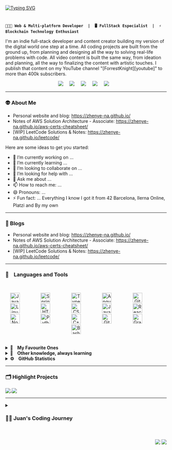 <!--BANNER SUPERIOR-->
[![Typing SVG](https://readme-typing-svg.demolab.com?font=Roboto&weight=500&size=45&duration=3500&pause=500&color=ADBBC6&vCenter=true&multiline=true&width=435&height=125&lines=Hi+there!+%F0%9F%91%8B%F0%9F%8F%BD;I'm+Juan+Cumbe+%F0%9F%A4%93%E2%9C%8C%F0%9F%8F%BD)](https://git.io/typing-svg)

<!--NAME-->
<!--# Hi there... I'm Juan Cumbe 🏋️‍♂️R-->
# 
<!--WHAT I DO-->
**`👨🏽‍💻 Web & Multi-platform Developer  |⁣⁣  🖥 FullStack Especialist  |  ⚡️ Blockchain Technology Enthusiast`**
<!-- **juancumbeq/juancumbeq** is a ✨ _special_ ✨ repository because its `README.md` (this file) appears on your GitHub profile. -->


<!--DESCRIPTION-->
I'm an indie full-stack developer and content creator building my version of the digital world one step at a time. All coding projects are built from the ground up, from planning and designing all the way to solving real-life problems with code. All video content is built the same way, from ideation and planning, all the way to finalizing the content with artistic touches. I publish that content on my YouTube channel "[ForrestKnight][youtube]" to more than 400k subscribers.


<!--CONTACT ACTION BUTTONS-->
<p align="center">
<a target="_blank" href="mailto:hola@juancumbe.com?subject=Mensaje%20desde%20Github%20-%20Hola%20Juan%20Cumbe"><img src="https://img.shields.io/badge/gmail-%23D14836.svg?&style=for-the-badge&logo=gmail&logoColor=white" /></a>&nbsp;&nbsp;&nbsp;&nbsp;
<a target="_blank" href="https://www.instagram.com/juancumbeq/"><img src="https://img.shields.io/badge/instagram-%23dc2743.svg?&style=for-the-badge&logo=instagram&logoColor=white" /></a>&nbsp;&nbsp;&nbsp;&nbsp;
<a target="_blank" href="https://www.linkedin.com/in/juancumbeq/"><img src="https://img.shields.io/badge/linkedin-%230077B5.svg?&style=for-the-badge&logo=linkedin&logoColor=white" /></a>&nbsp;&nbsp;&nbsp;&nbsp;
<a target="_blank" href="https://www.juancumbe.com/"><img src="https://img.shields.io/badge/linkedin-%230077B5.svg?&style=for-the-badge&logo=linkedin&logoColor=white" /></a>&nbsp;&nbsp;&nbsp;&nbsp;
<a target="_blank" href="https://www.juancumbe.com/"><img src="https://img.shields.io/badge/website-000000?style=for-the-badge&logo=About.me&logoColor=white" /></a>&nbsp;&nbsp;&nbsp;&nbsp;
</p>

<!--ABOUT ME-->
---
### 👽 About Me

- Personal website and blog: https://zhenye-na.github.io/
- Notes of AWS Solution Architecture - Associate: https://zhenye-na.github.io/aws-certs-cheatsheet/
- [WIP] LeetCode Solutions & Notes: https://zhenye-na.github.io/leetcode/

Here are some ideas to get you started:

- 🔭 I’m currently working on ...
- 🌱 I’m currently learning ...
- 👯 I’m looking to collaborate on ...
- 🤔 I’m looking for help with ...
- 💬 Ask me about ...
- 📫 How to reach me: ...
- 😄 Pronouns: ...
- ⚡ Fun fact: ... Everything I know I got it from 42 Barcelona, Ilerna Online, Platzi and By my own

<!--BLOG-->
---
### 📝 Blogs

- Personal website and blog: https://zhenye-na.github.io/
- Notes of AWS Solution Architecture - Associate: https://zhenye-na.github.io/aws-certs-cheatsheet/
- [WIP] LeetCode Solutions & Notes: https://zhenye-na.github.io/leetcode/


<!--TECHNOLOGIES AND LANGUAGES-->
---
### 🧰&nbsp;&nbsp;&nbsp; Languages and Tools
<br/>
      <p align="center">
            <a target="_blank"><img alt="Java" width="30px" style="padding-right:50px;" src="https://cdn.jsdelivr.net/gh/devicons/devicon/icons/java/java-original.svg" /></a>&nbsp;&nbsp;&nbsp;
            <a target="_blank"><img alt="Spring" width="30px" style="padding-right:50px;" src="https://cdn.jsdelivr.net/gh/devicons/devicon/icons/spring/spring-original.svg" /></a>&nbsp;&nbsp;&nbsp;
            <a target="_blank"><img alt="TypeScript" width="30px" style="padding-right:50px;" src="https://cdn.jsdelivr.net/gh/devicons/devicon/icons/typescript/typescript-plain.svg" /></a>&nbsp;&nbsp;&nbsp;
            <a target="_blank"><img alt="Angular" width="30px" style="padding-right:50px;" src="https://cdn.jsdelivr.net/gh/devicons/devicon/icons/angularjs/angularjs-plain.svg" /></a>&nbsp;&nbsp;&nbsp;
            <a target="_blank"><img alt="Git" width="30px" style="padding-right:50px;" src="https://cdn.jsdelivr.net/gh/devicons/devicon/icons/git/git-original.svg" /></a>&nbsp;&nbsp;&nbsp;
            <a target="_blank"><img alt="Linux" width="30px" style="padding-right:50px;" src="https://cdn.jsdelivr.net/gh/devicons/devicon/icons/linux/linux-original.svg" /></a>&nbsp;&nbsp;&nbsp;
            <a target="_blank"><img alt="HTML" width="30px" style="padding-right:50px;" src="https://cdn.jsdelivr.net/gh/devicons/devicon/icons/html5/html5-plain.svg" /></a>&nbsp;&nbsp;&nbsp;
            <a target="_blank"><img alt="CSS" width="30px" style="padding-right:50px;" src="https://cdn.jsdelivr.net/gh/devicons/devicon/icons/css3/css3-plain.svg" /></a>&nbsp;&nbsp;&nbsp;
            <a target="_blank"><img alt="JavaScript" width="30px" style="padding-right:50px;" src="https://cdn.jsdelivr.net/gh/devicons/devicon/icons/javascript/javascript-plain.svg" /></a>&nbsp;&nbsp;&nbsp;
            <a target="_blank"><img alt="React" width="30px" style="padding-right:50px;" src="https://cdn.jsdelivr.net/gh/devicons/devicon/icons/react/react-original.svg" /></a>&nbsp;&nbsp;&nbsp;
            <a target="_blank"><img alt="NodeJS" width="30px" style="padding-right:50px;" src="https://cdn.jsdelivr.net/gh/devicons/devicon/icons/nodejs/nodejs-original.svg" /></a>&nbsp;&nbsp;&nbsp;
            <a target="_blank"><img alt="Python" width="30px" style="padding-right:50px;" src="https://cdn.jsdelivr.net/gh/devicons/devicon/icons/python/python-plain.svg" /></a>&nbsp;&nbsp;&nbsp;
            <a target="_blank"><img alt="C++" width="30px" style="padding-right:50px;" src="https://cdn.jsdelivr.net/gh/devicons/devicon/icons/cplusplus/cplusplus-line.svg" /></a>&nbsp;&nbsp;&nbsp;
            <a target="_blank"><img alt="GitHub" width="30px" style="padding-right:50px;" src="https://cdn.jsdelivr.net/gh/devicons/devicon/icons/github/github-original.svg" /></a>&nbsp;&nbsp;&nbsp;
            <a target="_blank"><img alt="Gradle" width="30px" style="padding-right:50px;" src="https://cdn.jsdelivr.net/gh/devicons/devicon/icons/gradle/gradle-plain.svg" /></a>&nbsp;&nbsp;&nbsp;
            <a target="_blank"><img alt="Bash" width="30px" style="padding-right:50px;" src="https://cdn.jsdelivr.net/gh/devicons/devicon/icons/bash/bash-original.svg" /></a>&nbsp;&nbsp;&nbsp;
      </p>
<br/>
<!--LANGUAGES HIGHLIGHTS-->
<details>
      <summary><b>🚀&nbsp;&nbsp;&nbsp; My Favourite Ones</b></summary>
      <br/> 
      <p align="center">
            <a target="_blank"><img alt="Java" width="30px" style="padding-right:50px;" src="https://cdn.jsdelivr.net/gh/devicons/devicon/icons/java/java-original.svg" /></a>&nbsp;&nbsp;&nbsp;
            <a target="_blank"><img alt="Spring" width="30px" style="padding-right:50px;" src="https://cdn.jsdelivr.net/gh/devicons/devicon/icons/spring/spring-original.svg" /></a>&nbsp;&nbsp;&nbsp;
            <a target="_blank"><img alt="TypeScript" width="30px" style="padding-right:50px;" src="https://cdn.jsdelivr.net/gh/devicons/devicon/icons/typescript/typescript-plain.svg" /></a>&nbsp;&nbsp;&nbsp;
            <a target="_blank"><img alt="Angular" width="30px" style="padding-right:50px;" src="https://cdn.jsdelivr.net/gh/devicons/devicon/icons/angularjs/angularjs-plain.svg" /></a>&nbsp;&nbsp;&nbsp;
            <a target="_blank"><img alt="Git" width="30px" style="padding-right:50px;" src="https://cdn.jsdelivr.net/gh/devicons/devicon/icons/git/git-original.svg" /></a>&nbsp;&nbsp;&nbsp;
            <a target="_blank"><img alt="Linux" width="30px" style="padding-right:50px;" src="https://cdn.jsdelivr.net/gh/devicons/devicon/icons/linux/linux-original.svg" /></a>&nbsp;&nbsp;&nbsp;
            <a target="_blank"><img alt="HTML" width="30px" style="padding-right:50px;" src="https://cdn.jsdelivr.net/gh/devicons/devicon/icons/html5/html5-plain.svg" /></a>&nbsp;&nbsp;&nbsp;
            <a target="_blank"><img alt="CSS" width="30px" style="padding-right:50px;" src="https://cdn.jsdelivr.net/gh/devicons/devicon/icons/css3/css3-plain.svg" /></a>&nbsp;&nbsp;&nbsp;
            <a target="_blank"><img alt="JavaScript" width="30px" style="padding-right:50px;" src="https://cdn.jsdelivr.net/gh/devicons/devicon/icons/javascript/javascript-plain.svg" /></a>&nbsp;&nbsp;&nbsp;
            <a target="_blank"><img alt="React" width="30px" style="padding-right:50px;" src="https://cdn.jsdelivr.net/gh/devicons/devicon/icons/react/react-original.svg" /></a>&nbsp;&nbsp;&nbsp;
            <a target="_blank"><img alt="NodeJS" width="30px" style="padding-right:50px;" src="https://cdn.jsdelivr.net/gh/devicons/devicon/icons/nodejs/nodejs-original.svg" /></a>&nbsp;&nbsp;&nbsp;
            <a target="_blank"><img alt="Python" width="30px" style="padding-right:50px;" src="https://cdn.jsdelivr.net/gh/devicons/devicon/icons/python/python-plain.svg" /></a>&nbsp;&nbsp;&nbsp;
            <a target="_blank"><img alt="C++" width="30px" style="padding-right:50px;" src="https://cdn.jsdelivr.net/gh/devicons/devicon/icons/cplusplus/cplusplus-line.svg" /></a>&nbsp;&nbsp;&nbsp;
            <a target="_blank"><img alt="GitHub" width="30px" style="padding-right:50px;" src="https://cdn.jsdelivr.net/gh/devicons/devicon/icons/github/github-original.svg" /></a>&nbsp;&nbsp;&nbsp;
            <a target="_blank"><img alt="Gradle" width="30px" style="padding-right:50px;" src="https://cdn.jsdelivr.net/gh/devicons/devicon/icons/gradle/gradle-plain.svg" /></a>&nbsp;&nbsp;&nbsp;
            <a target="_blank"><img alt="Bash" width="30px" style="padding-right:50px;" src="https://cdn.jsdelivr.net/gh/devicons/devicon/icons/bash/bash-original.svg" /></a>&nbsp;&nbsp;&nbsp;
      </p>
      <br/>
      <!--LANGUAGES PERCENT ANIMATION-->
      <p align="center">
            <img height="137px" src="https://github-readme-stats.vercel.app/api/top-langs/?username=juancumbeq&hide=html&hide_title=true&hide_border=true&layout=compact&langs_count=8&theme=nightowl" />
      </p>
      <br/>
</details>
<!--LEARNING-->
<details>
      <summary><b>🧠 &nbsp;&nbsp;&nbsp;Other knowledge, always learning</b></summary>
      <br/>
      <p align="center">
            <a target="_blank"><img alt="Java" width="30px" style="padding-right:50px;" src="https://cdn.jsdelivr.net/gh/devicons/devicon/icons/java/java-original.svg" /></a>&nbsp;&nbsp;&nbsp;
            <a target="_blank"><img alt="Spring" width="30px" style="padding-right:50px;" src="https://cdn.jsdelivr.net/gh/devicons/devicon/icons/spring/spring-original.svg" /></a>&nbsp;&nbsp;&nbsp;
            <a target="_blank"><img alt="TypeScript" width="30px" style="padding-right:50px;" src="https://cdn.jsdelivr.net/gh/devicons/devicon/icons/typescript/typescript-plain.svg" /></a>&nbsp;&nbsp;&nbsp;
            <a target="_blank"><img alt="Angular" width="30px" style="padding-right:50px;" src="https://cdn.jsdelivr.net/gh/devicons/devicon/icons/angularjs/angularjs-plain.svg" /></a>&nbsp;&nbsp;&nbsp;
            <a target="_blank"><img alt="Git" width="30px" style="padding-right:50px;" src="https://cdn.jsdelivr.net/gh/devicons/devicon/icons/git/git-original.svg" /></a>&nbsp;&nbsp;&nbsp;
            <a target="_blank"><img alt="Linux" width="30px" style="padding-right:50px;" src="https://cdn.jsdelivr.net/gh/devicons/devicon/icons/linux/linux-original.svg" /></a>&nbsp;&nbsp;&nbsp;
            <a target="_blank"><img alt="HTML" width="30px" style="padding-right:50px;" src="https://cdn.jsdelivr.net/gh/devicons/devicon/icons/html5/html5-plain.svg" /></a>&nbsp;&nbsp;&nbsp;
            <a target="_blank"><img alt="CSS" width="30px" style="padding-right:50px;" src="https://cdn.jsdelivr.net/gh/devicons/devicon/icons/css3/css3-plain.svg" /></a>&nbsp;&nbsp;&nbsp;
            <a target="_blank"><img alt="JavaScript" width="30px" style="padding-right:50px;" src="https://cdn.jsdelivr.net/gh/devicons/devicon/icons/javascript/javascript-plain.svg" /></a>&nbsp;&nbsp;&nbsp;
            <a target="_blank"><img alt="React" width="30px" style="padding-right:50px;" src="https://cdn.jsdelivr.net/gh/devicons/devicon/icons/react/react-original.svg" /></a>&nbsp;&nbsp;&nbsp;
            <a target="_blank"><img alt="NodeJS" width="30px" style="padding-right:50px;" src="https://cdn.jsdelivr.net/gh/devicons/devicon/icons/nodejs/nodejs-original.svg" /></a>&nbsp;&nbsp;&nbsp;
            <a target="_blank"><img alt="Python" width="30px" style="padding-right:50px;" src="https://cdn.jsdelivr.net/gh/devicons/devicon/icons/python/python-plain.svg" /></a>&nbsp;&nbsp;&nbsp;
            <a target="_blank"><img alt="C++" width="30px" style="padding-right:50px;" src="https://cdn.jsdelivr.net/gh/devicons/devicon/icons/cplusplus/cplusplus-line.svg" /></a>&nbsp;&nbsp;&nbsp;
            <a target="_blank"><img alt="GitHub" width="30px" style="padding-right:50px;" src="https://cdn.jsdelivr.net/gh/devicons/devicon/icons/github/github-original.svg" /></a>&nbsp;&nbsp;&nbsp;
            <a target="_blank"><img alt="Gradle" width="30px" style="padding-right:50px;" src="https://cdn.jsdelivr.net/gh/devicons/devicon/icons/gradle/gradle-plain.svg" /></a>&nbsp;&nbsp;&nbsp;
            <a target="_blank"><img alt="Bash" width="30px" style="padding-right:50px;" src="https://cdn.jsdelivr.net/gh/devicons/devicon/icons/bash/bash-original.svg" /></a>&nbsp;&nbsp;&nbsp;
      </p>
      <br/>
</details>


<!--GITHUB STATISTICS-->
<details>
  <summary><b>⚙️ &nbsp;&nbsp;&nbsp;GitHub Statistics</b></summary>
  <br/>
    <p align="center">
          <img height="137px" src="https://github-readme-streak-stats.herokuapp.com/?user=juancumbeq&hide_border=true&theme=nightowl" />
    </p>
    <p align="center">
          <img height="137px" src="https://github-readme-stats.vercel.app/api?username=juancumbeq&hide_title=true&hide_border=true&show_icons=true&include_all_commits=true&count_private=true&line_height=21&theme=nightowl" />
          <img height="137px" src="https://github-readme-stats.vercel.app/api/top-langs/?username=juancumbeq&hide=html&hide_title=true&hide_border=true&layout=compact&langs_count=8&theme=nightowl" />
    </p>
</details>


<!--REPOS HIGHLIGHTS-->
---
### 🗂️ Highlight Projects
<a href="https://github.com/juancumbeq/juancumbeq">
  <img align="center" src="https://github-readme-stats.vercel.app/api/pin/?username=juancumbeq&repo=juancumbeq&show_icons=true&theme=nightowl&hide_border=true" />
</a>
<a href="https://github.com/juancumbeq/juancumbeq">
  <img align="center" src="https://github-readme-stats.vercel.app/api/pin/?username=juancumbeq&repo=juancumbeq&show_icons=true&theme=nightowl&hide_border=true" />
</a>


<!--CODING JOURNEY-->
---
<details>
<summary><h3>👨‍💻 Juan's Coding Journey</h3></summary>
      <p>
I started my coding journey as a naive computer science student with a passion to learn everything I could about this programming world - code, unix, linux, theory. And all the while, teaching               myself iOS development with a dream to build my own app, but that soon got overshadowed by my desire to excel in Java. A desire that landed me a full-stack software engineering job upon graduation.          However, I had another desire I had been pursuing throughout this time - YouTube content creation. I eventually ended up quitting my software engineering job to pursue YouTube full-time, and that has        been my focus ever since. But there's something that's always bothered me about my journey - abandoning my dream of building my own app to pursue the safe route, a job. Now I've already taken the leap away from that safety net into this uncomfortable, unexplored world that it being a creator. And it worked out, but again, it became comfortable. It's easier to create a video than go out on a ledge and build my own product. I do have to eat, at the end of the day, but I think it's time. It's time to get uncomfortable again. I have a burning desire to get back on the horse, and fulfill that dream younger me had of building my own app, my own product. And in order to do that, I'll be implmementing a few measures to streamline my YouTube content to focus more time on fulfilling that dream - a dream that I'll be ready to tackle in 2023 due to the measure I'm putting in place now until the end of 2022. Don't wait up, because I'm coming.
      </p>
</details>


<!--VIEWS & VISITS COUNTER-->
#
<p align="right">
<img src="https://komarev.com/ghpvc/?username=juancumbeq&style=plastic&label=Views"><img>
<img src="https://badges.pufler.dev/visits/juancumbeq/juancumbeq?color=black&logo=github" />
</p>


